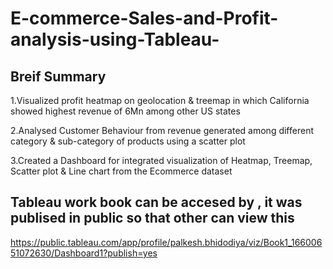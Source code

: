 # E-commerce-Sales-and-Profit-analysis-using-Tableau-
## Breif Summary 
1.Visualized profit heatmap on geolocation & treemap in which California showed highest revenue of 6Mn among other US states

2.Analysed Customer Behaviour from revenue generated among different category & sub-category of products using a scatter plot

3.Created a Dashboard for integrated visualization of Heatmap, Treemap, Scatter plot & Line chart from the Ecommerce dataset


## Tableau work book can be accesed by , it was publised in public so that other can view this
https://public.tableau.com/app/profile/palkesh.bhidodiya/viz/Book1_16600651072630/Dashboard1?publish=yes
